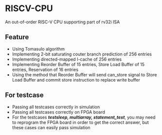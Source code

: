 # RISCV-CPU

An out-of-order RISC-V CPU supporting part of rv32i ISA



## Feature



* Using Tomasulo algorithm
* Implementing 2-bit saturating couter branch prediction of 256 entries
* Implementing directed-mapped I-cache of 256 entries
* Implementing Reorder Buffer of 15 entries, Store Load Buffer of 15 entries, Reservation of 16 entries
* Using the method that Reorder Buffer will send can_store signal to Store Load Buffer and commit store instruction to replace write buffer

## For testcase
* Passing all testcases correctly in simulation
* Passing all testcases correctly on FPGA board
* For the testcases ***testsleep, multiarray, statement_test***, you may need to reprogram the FPGA board in order to get the correct answer, but these cases can easily pass simulation

